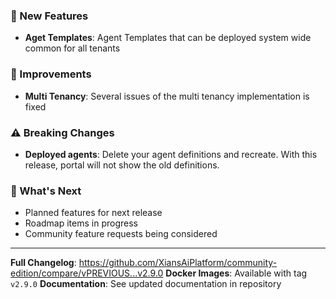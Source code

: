 ### 🚀 New Features

- **Aget Templates**: Agent Templates that can be deployed system wide common for all tenants

### 🔧 Improvements

- **Multi Tenancy**: Several issues of the multi tenancy implementation is fixed

### ⚠️ Breaking Changes

- **Deployed agents**: Delete your agent definitions and recreate. With this release, portal will not show the old definitions.

### 🎯 What's Next

- Planned features for next release
- Roadmap items in progress
- Community feature requests being considered

---

**Full Changelog**: https://github.com/XiansAiPlatform/community-edition/compare/vPREVIOUS...v2.9.0
**Docker Images**: Available with tag `v2.9.0`
**Documentation**: See updated documentation in repository

<!-- 
INSTRUCTIONS FOR EDITING THIS TEMPLATE:
1. Replace placeholder text with actual changes
2. Remove sections that don't apply to this release
3. Add specific version numbers and dates where needed
4. Include links to relevant PRs, issues, or documentation
5. Test all code examples and commands
6. Review for clarity and completeness before release
-->

